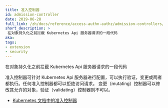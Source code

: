 ```yaml
---
title: 准入控制器
id: admission-controller
date: 2019-06-28
full_link: /zh/docs/reference/access-authn-authz/admission-controllers/
short_description: >
 在对象持久化之前拦截 Kubernetes Api 服务器请求的一段代码
aka:
tags:
- extension
- security
---
```


<!--
---
title: Admission Controller
id: admission-controller
date: 2019-06-28
full_link: /zh/docs/reference/access-authn-authz/admission-controllers/
short_description: >
  A piece of code that intercepts requests to the Kubernetes API server prior to persistence of the object.

aka:
tags:
- extension
- security
---
-->

在对象持久化之前拦截 Kubernetes Api 服务器请求的一段代码

<!--more-->
<!--
Admission controllers are configurable for the Kubernetes API server and may be “validating”, “mutating”, or
both. Any admission controller may reject the request. Mutating controllers may modify the objects they admit;
validating controllers may not.

* [Admission controllers in the Kubernetes documentation](/docs/reference/access-authn-authz/admission-controllers/)
-->

准入控制器可针对 Kubernetes Api 服务器进行配置，可以执行验证，变更或两者都执行。任何准入控制器都可以拒绝访问请求。
变更（mutating）控制器可以修改其允许的对象，验证（validating）控制器则不可以。

* [Kubernetes 文档中的准入控制器](/zh/docs/reference/access-authn-authz/admission-controllers/)